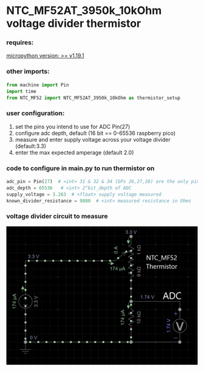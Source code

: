 # NTC_MF52AT_3950k_10kOhm voltage divider thermistor

### requires:
[micropython version: >= v1.19.1](https://micropython.org/download/rp2-pico/) 

### other imports:
``` python
from machine import Pin
import time
from NTC_MF52 import NTC_MF52AT_3950k_10kOhm as thermistor_setup
```

### user configuration:

1. set the pins you intend to use for ADC Pin(27)
2. configure adc depth, default (16 bit == 0-65536 raspberry pico)  
3. measure and enter supply voltage across your voltage divider (default:3.3)
4. enter the max expected amperage (default 2.0)


### code to configure in main.py to run thermistor on 
```python
adc_pin = Pin(27)  # <int> 31 & 32 & 34 (GPs 26,27,28) are the only pins for ADC
adc_depth = 65536   # <int> 2^bit_depth of ADC
supply_voltage = 3.263  # <float> supply voltage measured
known_divider_resistance = 9880  # <int> measured resistance in Ohms
```

### voltage divider circuit to measure 

![voltage_divider_circuit](/imgs/NTC_MF52_Thermistor.png "NTC_MF52 Thermistor Voltage Divider Circuit")